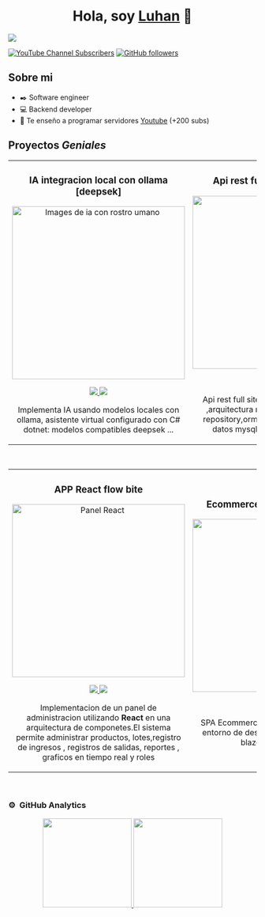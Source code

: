 <div align="center">
<h1 align="center">Hola, soy <a href="https://vlu.code">Luhan</a> 👋</h1>
</div>
<img src="https://imgur.com/3O65jbx.png">

[![YouTube Channel Subscribers](https://img.shields.io/youtube/channel/subscribers/UCR4OxTu8pEuxW0Ip1R8p3hQ?style=social)](https://youtube.com/@luhan-omar?sub_confirmation=1)
[![GitHub followers](https://img.shields.io/github/followers/omarluhan?style=social)](https://github.com/OmarLuhan)

## Sobre mi

- ✒️ Software engineer 
- 💻 Backend developer 
- 🎥 Te enseño a programar servidores [Youtube](https://youtube.com/@luhan-omar?sub_confirmation=1) (+200 subs)
  <br>

## Proyectos *Geniales*
<table>
<tr>
<td width="50%">
<h3 align="center">IA  integracion local con ollama [deepsek]</h3>
<div align="center">
<a href="https://github.com/OmarLuhan/ai-chat.git" target="_blank"><img src="https://imgur.com/ZUj1Tru.png" width="350" alt="Images de ia con rostro umano"></a>
<p>
<a href="https://github.com/OmarLuhan/ai-chat.git" target="_blank">
<img src="https://img.shields.io/badge/CÓDIGO-ff9?style=for-the-badge&logo=github&logoColor=black">
</a>
<a href="https://youtube.com/@luhan-omar?sub_confirmation=1" target="_blank">
<img src="https://img.shields.io/badge/-Youtube-green?style=for-the-badge&color=fbfc40">
</a>
</p>
<p>Implementa IA usando modelos locales con ollama, asistente virtual configurado
con C# dotnet: modelos compatibles deepsek ...</p>
</div>                                                                                
</td>   
  
<td width="50%">
<h3 align="center">Api rest full sistema farmacia </h3>
<div align="center">
<a href="https://github.com/OmarLuhan/PharmaApi.git" target="_blank"><img src="https://imgur.com/68gXOGZ.png" width="350" alt="Red neuronal"></a>
<p>
<a href="https://github.com/OmarLuhan/PharmaApi.git" target="_blank">
<img src="https://img.shields.io/badge/C%C3%93DIGO-cfaae0?style=for-the-badge&logo=github&logoColor=black">
</a>
<a href="https://youtube.com/@luhan-omar?sub_confirmation=1" target="_blank">
<img src="https://img.shields.io/badge/-Youtube-green?style=for-the-badge&color=ff00f4">
</a>
</p>
<p>Api rest full sitema farmacia con dotnet 8 ,arquitectura n capas, patron de diseño
repository,orm entity framework,base de datos mysql + integracion con react </p>
</div>                                                                                 
</td>  
</table>                                                                               

<br>
<table>
<tr>
<td width="50%">
<h3 align="center">APP React flow bite</h3>
<div align="center">
<a href="#" target="_blank"><img src="https://imgur.com/davqCL6.png" width="350" alt="Panel React"></a>
<p>
<a href="https://github.com/OmarLuhan/Pharmacy-web.git" target="_blank">
<img src="https://img.shields.io/badge/CÓDIGO-ff9?style=for-the-badge&logo=github&logoColor=black">
</a>
<a href="https://youtube.com/@luhan-omar?sub_confirmation=1" target="_blank">
<img src="https://img.shields.io/badge/-Youtube-green?style=for-the-badge&color=fbfc40">
</a>
</p>
<p>Implementacion de un panel de administracion utilizando <strong>React</strong> en una arquitectura de componetes.El sistema permite administrar 
productos, lotes,registro de ingresos , registros de salidas, reportes , graficos en tiempo real y roles </p>
</div>
                                                                                      
</td>       
<td width="50%">
<h3 align="center">Ecommerce blazor webAsambly </h3>
<div align="center">
<a href="https://github.com/OmarLuhan/Ecommerce.git" target="_blank"><img src="https://imgur.com/hrBR5oy.png" width="350" alt="Red neuronal"></a>
<p>
<a href="https://github.com/OmarLuhan/Ecommerce.git" target="_blank">
<img src="https://img.shields.io/badge/C%C3%93DIGO-cfaae0?style=for-the-badge&logo=github&logoColor=black">
</a>
<a href="https://youtube.com/@luhan-omar?sub_confirmation=1" target="_blank">
<img src="https://img.shields.io/badge/-Youtube-green?style=for-the-badge&color=ff00f4">
</a>
</p>
<p>SPA Ecommerce  desarrollada utilizando el entorno de desarrollo .net y el framework blazor webassembly</p>
</div>
                                                                                      
</td>  
</table>                                                                                 
</div>
<br>

### ⚙️ &nbsp;GitHub Analytics
<p align="center">
<a href="https://github.com/OmarLuhan">
  <img height="180em" src="https://github-readme-stats-eight-theta.vercel.app/api?username=OmarLuhan&show_icons=true&theme=radical&include_all_commits=true&count_private=true"/>
  <img height="180em" src="https://github-readme-stats-eight-theta.vercel.app/api/top-langs/?username=Omarluhan&layout=compact&langs_count=8&theme=radical"/>
</a>
</p>
